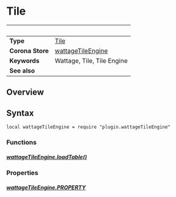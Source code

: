 # Tile

|                      | &nbsp;
| -------------------- | ---------------------------------------------------------------
| __Type__             | [Tile](type_tile.markdown)
| __Corona Store__     | [wattageTileEngine](http://store.coronalabs.com/plugin/wattageTileEngine)
| __Keywords__         | Wattage, Tile, Tile Engine
| __See also__         |

## Overview

## Syntax

	local wattageTileEngine = require "plugin.wattageTileEngine"

### Functions

##### [wattageTileEngine.loadTable()](loadTable.markdown)

### Properties

##### [wattageTileEngine.PROPERTY](PROPERTY.markdown)

